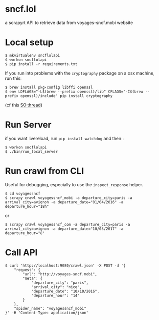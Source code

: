 sncf.lol
========

a scrapyrt API to retrieve data from voyages-sncf.mobi website

Local setup
===========

    $ mkvirtualenv sncflolapi
    $ workon sncflolapi
    $ pip install -r requirements.txt

If you run into problems with the `cryptography` package on a osx machine, run this:

    $ brew install pkg-config libffi openssl
    $ env LDFLAGS="-L$(brew --prefix openssl)/lib" CFLAGS="-I$(brew --prefix openssl)/include" pip install cryptography

(cf this [SO thread](http://stackoverflow.com/questions/22073516/failed-to-install-python-cryptography-package-with-pip-and-setup-py))

Run Server
==========

if you want livereload, run `pip install watchdog` and then :

    $ workon sncflolapi
    $ ./bin/run_local_server

Run crawl from CLI
==================

Useful for debugging, especially to use the `inspect_response` helper.

    $ cd voyagessncf
    $ scrapy crawl voyagessncf_mobi -a departure_city=paris -a arrival_city=avignon -a departure_date="01/04/2016" -a departure_hour="18h"

or

    $ scrapy crawl voyagessncf_com -a departure_city=paris -a arrival_city=avignon -a departure_date="10/03/2017" -a departure_hour="8"

Call API
========

    $ curl 'http://localhost:9080/crawl.json' -X POST -d '{
        "request": {
            "url": "http://voyages-sncf.mobi",
            "meta": {
                "departure_city": "paris",
                "arrival_city": "nice",
                "departure_date": "10/10/2016",
                "departure_hour": "14"
            }
        },
        "spider_name": "voyagessncf_mobi"
    }' -H 'Content-Type: application/json'

